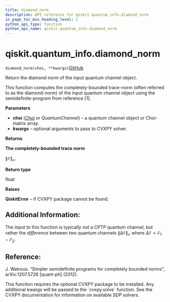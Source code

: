 ```yaml
---
title: diamond_norm
description: API reference for qiskit.quantum_info.diamond_norm
in_page_toc_min_heading_level: 1
python_api_type: function
python_api_name: qiskit.quantum_info.diamond_norm
---
```


# qiskit.quantum\_info.diamond\_norm

<span id="qiskit.quantum_info.diamond_norm" />

`diamond_norm(choi, **kwargs)`[GitHub](https://github.com/qiskit/qiskit/tree/stable/0.20/qiskit/quantum_info/operators/measures.py "view source code")

Return the diamond norm of the input quantum channel object.

This function computes the completely-bounded trace-norm (often referred to as the diamond-norm) of the input quantum channel object using the semidefinite-program from reference \[1].

**Parameters**

*   **choi** ([*Choi*](qiskit.quantum_info.Choi "qiskit.quantum_info.Choi") *or QuantumChannel*) – a quantum channel object or Choi-matrix array.
*   **kwargs** – optional arguments to pass to CVXPY solver.

**Returns**

**The completely-bounded trace norm**

$\|\mathcal{E}\|_{\diamond}$.

**Return type**

float

**Raises**

**QiskitError** – if CVXPY package cannot be found.

## Additional Information:

The input to this function is typically *not* a CPTP quantum channel, but rather the *difference* between two quantum channels $\|\Delta\mathcal{E}\|_\diamond$ where $\Delta\mathcal{E} = \mathcal{E}_1 - \mathcal{E}_2$.

## Reference:

J. Watrous. “Simpler semidefinite programs for completely bounded norms”, arXiv:1207.5726 \[quant-ph] (2012).

<Admonition title="Note" type="note">
  This function requires the optional CVXPY package to be installed. Any additional kwargs will be passed to the `cvxpy.solve` function. See the CVXPY documentation for information on available SDP solvers.
</Admonition>

